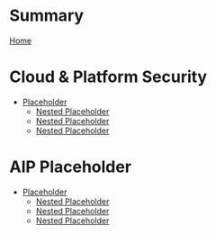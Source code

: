 # Summary 

[Home](./index.md)
# Cloud & Platform Security

- [Placeholder](./cps/chapter_1.md)
    - [Nested Placeholder]()
    - [Nested Placeholder]()
    - [Nested Placeholder]()

# AIP Placeholder

- [Placeholder]()
    - [Nested Placeholder](./aip/placeholder1.md)
    - [Nested Placeholder](./aip/placeholder2.md)
    - [Nested Placeholder](./aip/placeholder3.md)
